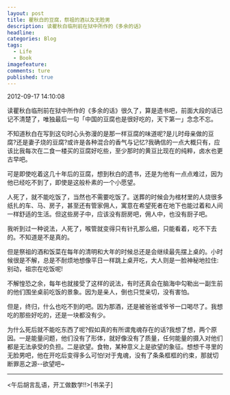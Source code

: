 ```yaml
---
layout: post  
title: 瞿秋白的豆腐，祭祖的酒以及无脸男  
description: 读瞿秋白临刑前在狱中所作的《多余的话》    
headline: 
categories: Blog  
tags: 
  - Life 
  - Book 
imagefeature:  
comments: ture  
published: true  
---
```



2012-09-17 14:10:08

读瞿秋白临刑前在狱中所作的《多余的话》很久了，算是遗书吧，前面大段的话已记不清楚了，唯独最后一句「中国的豆腐也是很好吃的，天下第一」念念不忘。

不知道秋白在写到这句时心头弥漫的是那一样豆腐的味道呢?是儿时母亲做的豆腐?还是妻子烧的豆腐?或许是各种混合的香气与记忆?我确信的一点大概只有，应该比我每次在二食一楼买的豆腐好吃些，至少那时的黄豆比现在的纯粹，卤水也更古早吧。

可是即使吃着这几十年后的豆腐，想到秋白的遗书，还是为他有一点点难过，因为他已经吃不到了，即使是这般朴素的一个小愿望。

人死了，就不能吃饭了，当然也不需要吃饭了。送葬的时候会为棺材里的人烧很多纸扎的车、马、房子，甚至还有管家佣人，寓意在希望死者在地下也能过着和人间一样舒适的生活。但这些房子中，应该没有厨房吧，佣人中，也没有厨子吧。

我听到过一种说法，人死了，喉管就变得只有针孔那么细，只能看着，吃不下去的。不知道是不是真的。

但是祭祖的酒和饭菜在每年的清明和大年的时候总还是会继续最先摆上桌的。小时候很是不解，总是不耐烦地想像平日一样跳上桌开吃，大人则是一脸神秘地拉住:别动，祖宗在吃饭呢!

不解惶恐之余，每年也就接受了这样的说法，有时还真会在脑海中勾勒出一副生前的他们围坐桌前吃饭的景象。因为是亲人，倒也只觉亲切，没有害怕。

但是，终归，什么也吃不到的吧。因为那酒，还是被爸爸或爷爷一口喝尽了。我想吃的那些好吃的，还是一块都没有少。

为什么死后就不能吃东西了呢?假如真的有所谓鬼魂存在的话?我想了想，两个原因。一是能量问题，他们没有了形体，就好像没有了质量，任何能量的摄入对他们都是无法承受的负担。二是欲望。食物，某种意义上是欲望的象征。想想千寻里的无脸男吧，他在开吃后变得多么可怕!对于鬼魂，没有了条条框框的约束，那就切断罪恶之源--欲望吧~

***

<午后胡言乱语，开工做数学!!>[书呆子]